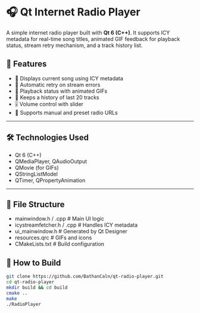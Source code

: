 # 🎧 Qt Internet Radio Player

A simple internet radio player built with **Qt 6 (C++)**. It supports ICY metadata for real-time song titles, animated GIF feedback for playback status, stream retry mechanism, and a track history list.

## 🚀 Features

- 🎵 Displays current song using ICY metadata
- 🔁 Automatic retry on stream errors
- 🕺 Playback status with animated GIFs
- 📜 Keeps a history of last 20 tracks
- 🎚️ Volume control with slider
- 🔗 Supports manual and preset radio URLs

---

## 🛠️ Technologies Used

- Qt 6 (C++)
- QMediaPlayer, QAudioOutput
- QMovie (for GIFs)
- QStringListModel
- QTimer, QPropertyAnimation

---

## 📂 File Structure

- mainwindow.h / .cpp         # Main UI logic
- icystreamfetcher.h / .cpp   # Handles ICY metadata
- ui_mainwindow.h             # Generated by Qt Designer
- resources.qrc               # GIFs and icons
- CMakeLists.txt              # Build configuration



## 🧪 How to Build

```bash
git clone https://github.com/BathanCaln/qt-radio-player.git
cd qt-radio-player
mkdir build && cd build
cmake ..
make
./RadioPlayer

